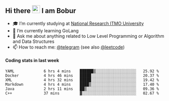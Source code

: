 ## Hi there <img src="https://media.giphy.com/media/hvRJCLFzcasrR4ia7z/giphy.gif" width="25px" height="25px"> I am Bobur

- :mortar_board: I’m currently studying at [National Research ITMO University](https://itmo.ru/)
- :seedling: I’m currently learning GoLang
- :speech_balloon: Ask me about anything related to Low Level Programming or Algorithm and Data Structures
- :mailbox: How to reach me: [@telegram](https://t.me/octoant) (see also [@leetcode](https://leetcode.com/octoant/))    

#### Coding stats in last week

<!--START_SECTION:waka-->

```text
YAML             6 hrs 4 mins    ██████▒░░░░░░░░░░░░░░░░░░   25.92 %
Docker           4 hrs 46 mins   █████░░░░░░░░░░░░░░░░░░░░   20.37 %
XML              4 hrs 32 mins   █████░░░░░░░░░░░░░░░░░░░░   19.42 %
Markdown         4 hrs 4 mins    ████▒░░░░░░░░░░░░░░░░░░░░   17.40 %
Java             2 hrs 11 mins   ██▒░░░░░░░░░░░░░░░░░░░░░░   09.36 %
C++              37 mins         ▓░░░░░░░░░░░░░░░░░░░░░░░░   02.67 %
```

<!--END_SECTION:waka-->
